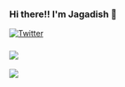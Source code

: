 ### Hi there!! I'm Jagadish 👋

<!--
**vjagadishvaranasi/vjagadishvaranasi** is a ✨ _special_ ✨ repository because its `README.md` (this file) appears on your GitHub profile.

Here are some ideas to get you started:

- 🔭 I’m currently working on ...
- 🌱 I’m currently learning ...
- 👯 I’m looking to collaborate on ...
- 🤔 I’m looking for help with ...
- 💬 Ask me about ...
- 📫 How to reach me: ...
- 😄 Pronouns: ...
- ⚡ Fun fact: ...
-->



[![Twitter](https://img.shields.io/twitter/url/https/twitter.com/cloudposse.svg?style=social&label=Follow%20%40JagadishBabuV)](https://twitter.com/JagadishBabuV)
<h3  align="left"><img src="https://visitor-badge.laobi.icu/badge?page_id=jagadish-varanasi"></h3>

 ![](https://komarev.com/ghpvc/?username=jagadish-varanasi)
